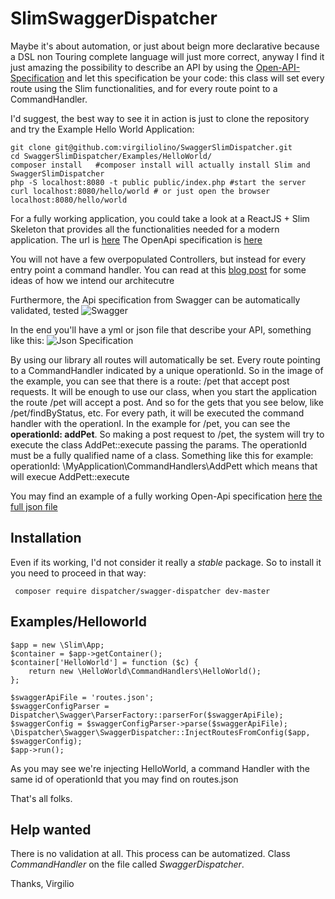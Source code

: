 # SlimSwaggerDispatcher

Maybe it's about automation, or just about beign more declarative because a DSL non Touring complete language will just more correct, anyway I find it just amazing the possibility to describe an API by using the [Open-API-Specification](https://github.com/OAI/OpenAPI-Specification/blob/master/README.md) and let this specification be your code: this class will set every route using the Slim functionalities, and for every route point to a CommandHandler.

I'd suggest, the best way to see it in action is just to clone the repository and try the Example Hello World Application:
```
git clone git@github.com:virgiliolino/SwaggerSlimDispatcher.git
cd SwaggerSlimDispatcher/Examples/HelloWorld/
composer install   #composer install will actually install Slim and SwaggerSlimDispatcher
php -S localhost:8080 -t public public/index.php #start the server
curl localhost:8080/hello/world # or just open the browser localhost:8080/hello/world
```

For a fully working application, you could take a look at a ReactJS + Slim Skeleton that provides all the functionalities needed for a modern application.
The url is [here](https://github.com/incubactor/slim-react-skeleton/)
The OpenApi specification is [here](https://app.swaggerhub.com/apis/virgiliolino/slim-react-skeleton/1.0.0)

You will not have a few overpopulated Controllers, but instead for every entry point a command handler.
You can read at this [blog post](https://jenssegers.com/85/goodbye-controllers-hello-request-handlers?utm_campaign=Revue%20newsletter&utm_medium=Newsletter&utm_source=A%20Semana%20PHP) for some ideas of how we intend our architecutre 

Furthermore, the Api specification from Swagger can be automatically validated, tested
![Swagger](https://2434zd29misd3e4a4f1e73ki-wpengine.netdna-ssl.com/wp-content/uploads/2016/11/SwaggerHP_Design-.png)

In the end you'll have a yml or json file that describe your API, something like this:
![Json Specification](https://raw.githubusercontent.com/virgiliolino/SwaggerSlimDispatcher/master/swagger.png) 

By using our library all routes will automatically be set. Every route pointing to a CommandHandler indicated by a unique operationId.
So in the image of the example, you can see that there is a route:
/pet that accept post requests. It will be enough to use our class, when you start the application the route /pet will accept a post.
And so for the gets that you see below, like /pet/findByStatus, etc.
For every path, it will be executed the command handler with the operationI.
In the example for /pet, you can see the **operationId: addPet**. So making a post request to /pet, the system will try to execute the class AddPet::execute passing the params. The operationId must be a fully qualified name of a class. Something like this for example:
operationId: \MyApplication\CommandHandlers\AddPett
which means that will execue AddPett::execute

You may find an example of a fully working Open-Api specification [here](http://petstore.swagger.io/) [the full json file](http://petstore.swagger.io/v2/swagger.json)

## Installation

Even if its working, I'd not consider it really a *stable* package. So to install it you need to proceed in that way:
```
 composer require dispatcher/swagger-dispatcher dev-master
```

## Examples/Helloworld

```
$app = new \Slim\App;
$container = $app->getContainer();
$container['HelloWorld'] = function ($c) {
    return new \HelloWorld\CommandHandlers\HelloWorld();
};
        
$swaggerApiFile = 'routes.json';
$swaggerConfigParser = Dispatcher\Swagger\ParserFactory::parserFor($swaggerApiFile);
$swaggerConfig = $swaggerConfigParser->parse($swaggerApiFile);
\Dispatcher\Swagger\SwaggerDispatcher::InjectRoutesFromConfig($app, $swaggerConfig); 
$app->run();
```

As you may see we're injecting HelloWorld, a command Handler with the same id of operationId that you may find on routes.json

That's all folks.



## Help wanted

There is no validation at all. This process can be automatized. Class *CommandHandler* on the file called *SwaggerDispatcher*.

Thanks,
Virgilio 
